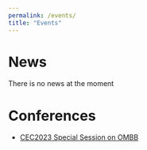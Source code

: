 ```yaml
---
permalink: /events/
title: "Events"
---
```


News
======
There is no news at the moment

Conferences
======
- [CEC2023 Special Session on OMBB](/events/CEC2023-OMBB/index.html)
